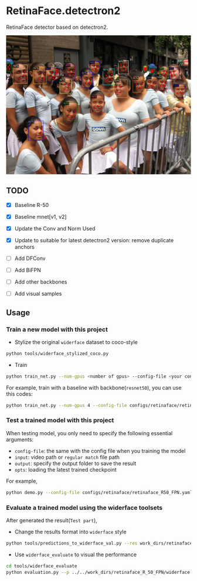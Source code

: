 <!--
 * @Copyright (c) tkianai All Rights Reserved.
 * @Author         : tkianai
 * @Github         : https://github.com/tkianai
 * @Date           : 2020-04-25 12:34:30
 * @FilePath       : /RetinaFace.detectron2/README.md
 * @Description    : 
 -->


# RetinaFace.detectron2

RetinaFace detector based on detectron2.

![visual sample](./visual.jpg)


## TODO

- [x] Baseline R-50
- [x] Baseline mnet[v1, v2]
- [x] Update the Conv and Norm Used
- [x] Update to suitable for latest detectron2 version: remove duplicate anchors
- [ ] Add DFConv
- [ ] Add BiFPN
- [ ] Add other backbones
- [ ] Add visual samples


## Usage

### Train a new model with this project

- Stylize the original `widerface` dataset to coco-style

```sh
python tools/widerface_stylized_coco.py 
```

- Train

```sh
python train_net.py --num-gpus <number of gpus> --config-file <your config file>
```

For example, train with a baseline with backbone(`resnet50`), you can use this codes:

```sh
python train_net.py --num-gpus 4 --config-file configs/retinaface/retinaface_R_50_FPN.yaml
```


### Test a trained model with this project


When testing model, you only need to specify the following essential arguments:

- `config-file`: the same with the config file when you training the model
- `input`: video path or `regular match` file path
- `output`: specify the output folder to save the result
- `opts`: loading the latest trained checkpoint

For example, 

```sh
python demo.py --config-file configs/retinaface/retinaface_R50_FPN.yaml --input datasets/widerface/val/images/*/*.jpg --output work_dirs/retinaface_R_50_FPN/val  --opts MODEL.WEIGHTS work_dirs/retinaface_R_50_FPN/model_final.pth
```


### Evaluate a trained model using the widerface toolsets


After generated the result(`Test part`),

- Change the results format into `widerface` style

```sh
python tools/predictions_to_widerface_val.py --res work_dirs/retinaface_R_50_FPN/val/results.pkl --save work_dirs/retinaface_R_50_FPN/widerface
```

- Use `widerface_evaluate` to visual the performance

```sh
cd tools/widerface_evaluate
python evaluation.py --p ../../work_dirs/retinaface_R_50_FPN/widerface
```